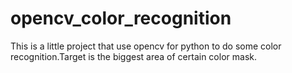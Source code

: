 # opencv_color_recognition
This is a little project that use opencv for python to do some color recognition.Target is the biggest area of certain color mask.

